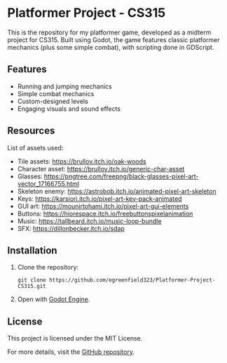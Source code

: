 # Platformer Project - CS315

This is the repository for my platformer game, developed as a midterm project for CS315. Built using Godot, the game features classic platformer mechanics (plus some simple combat), with scripting done in GDScript.

## Features
- Running and jumping mechanics
- Simple combat mechanics
- Custom-designed levels
- Engaging visuals and sound effects

## Resources
List of assets used:
- Tile assets: https://brullov.itch.io/oak-woods
- Character asset: https://brullov.itch.io/generic-char-asset
- Glasses: https://pngtree.com/freepng/black-glasses-pixel-art-vector_17166755.html
- Skeleton enemy: https://astrobob.itch.io/animated-pixel-art-skeleton
- Keys: https://karsiori.itch.io/pixel-art-key-pack-animated
- GUI art: https://mounirtohami.itch.io/pixel-art-gui-elements
- Buttons: https://hiorespace.itch.io/freebuttonspixelanimation
- Music: https://tallbeard.itch.io/music-loop-bundle
- SFX: https://dillonbecker.itch.io/sdap


## Installation
1. Clone the repository:
   ```
   git clone https://github.com/egreenfield323/Platformer-Project-CS315.git
   ```
2. Open with [Godot Engine](https://godotengine.org/).

## License
This project is licensed under the MIT License.

For more details, visit the [GitHub repository](https://github.com/egreenfield323/Platformer-Project-CS315).
